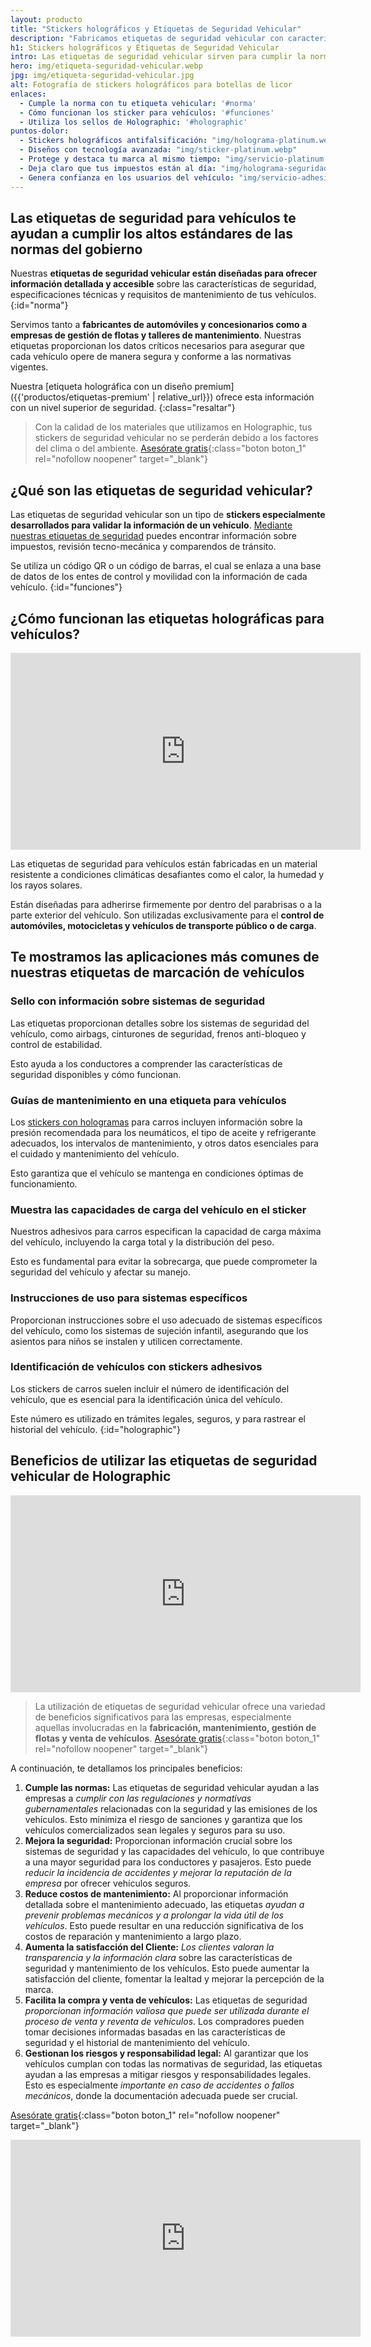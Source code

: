 ```yaml
---
layout: producto
title: "Stickers holográficos y Etiquetas de Seguridad Vehicular"
description: "Fabricamos etiquetas de seguridad vehicular con características de seguridad, especificaciones técnicas y requisitos de mantenimiento de tus vehículos"
h1: Stickers holográficos y Etiquetas de Seguridad Vehicular
intro: Las etiquetas de seguridad vehicular sirven para cumplir la norma de las autoridades de tu región
hero: img/etiqueta-seguridad-vehicular.webp
jpg: img/etiqueta-seguridad-vehicular.jpg
alt: Fotografía de stickers holográficos para botellas de licor
enlaces:
  - Cumple la norma con tu etiqueta vehicular: '#norma'
  - Cómo funcionan los sticker para vehículos: '#funciones'
  - Utiliza los sellos de Holographic: '#holographic'
puntos-dolor:
  - Stickers holográficos antifalsificación: "img/holograma-platinum.webp"
  - Diseños con tecnología avanzada: "img/sticker-platinum.webp"
  - Protege y destaca tu marca al mismo tiempo: "img/servicio-platinum.webp"
  - Deja claro que tus impuestos están al día: "img/holograma-seguridad-vehicular.webp"
  - Genera confianza en los usuarios del vehículo: "img/servicio-adhesivos-premium.webp"
---
```

## Las etiquetas de seguridad para vehículos te ayudan a cumplir los altos estándares de las normas del gobierno

Nuestras **etiquetas de seguridad vehicular están diseñadas para ofrecer información detallada y accesible** sobre las características de seguridad, especificaciones técnicas y requisitos de mantenimiento de tus vehículos.
{:id="norma"}

Servimos tanto a **fabricantes de automóviles y concesionarios como a empresas de gestión de flotas y talleres de mantenimiento**. Nuestras etiquetas proporcionan los datos críticos necesarios para asegurar que cada vehículo opere de manera segura y conforme a las normativas vigentes.

Nuestra [etiqueta holográfica con un diseño premium]({{'productos/etiquetas-premium' | relative_url}}) ofrece esta información con un nivel superior de seguridad.
{:class="resaltar"}

>Con la calidad de los materiales que utilizamos en Holographic, tus stickers de seguridad vehicular no se perderán debido a los factores del clima o del ambiente.
[Asesórate gratis]({{site.whatsapp}}%20:%20{{page.h1}}){:class="boton boton_1" rel="nofollow noopener" target="_blank"}

## ¿Qué son las etiquetas de seguridad vehicular?

Las etiquetas de seguridad vehicular son un tipo de **stickers especialmente desarrollados para validar la información de un vehículo**. [Mediante nuestras etiquetas de seguridad](/) puedes encontrar información sobre impuestos, revisión tecno-mecánica y comparendos de tránsito.

Se utiliza un código QR o un código de barras, el cual se enlaza a una base de datos de los entes de control y movilidad con la información de cada vehículo.
{:id="funciones"}

## ¿Cómo funcionan las etiquetas holográficas para vehículos?

<iframe width="560" height="315" src="https://www.youtube.com/embed/DhH6g9B7ny4?si=aD_iqLoRMgBg8dAV&amp;controls=0" title="YouTube video player" frameborder="0" allow="accelerometer; autoplay; clipboard-write; encrypted-media; gyroscope; picture-in-picture; web-share" referrerpolicy="strict-origin-when-cross-origin" allowfullscreen></iframe>

Las etiquetas de seguridad para vehículos están fabricadas en un material resistente a condiciones climáticas desafiantes como el calor, la humedad y los rayos solares.

Están diseñadas para adherirse firmemente por dentro del parabrisas o a la parte exterior del vehículo. Son utilizadas exclusivamente para el **control de automóviles, motocicletas y vehículos de transporte público o de carga**.

## Te mostramos las aplicaciones más comunes de nuestras etiquetas de marcación de vehículos

### Sello con información sobre sistemas de seguridad

Las etiquetas proporcionan detalles sobre los sistemas de seguridad del vehículo, como airbags, cinturones de seguridad, frenos anti-bloqueo y control de estabilidad.

Esto ayuda a los conductores a comprender las características de seguridad disponibles y cómo funcionan.

### Guías de mantenimiento en una etiqueta para vehículos

Los [stickers con hologramas](/) para carros incluyen información sobre la presión recomendada para los neumáticos, el tipo de aceite y refrigerante adecuados, los intervalos de mantenimiento, y otros datos esenciales para el cuidado y mantenimiento del vehículo.

Esto garantiza que el vehículo se mantenga en condiciones óptimas de funcionamiento.

### Muestra las capacidades de carga del vehículo en el sticker

Nuestros adhesivos para carros especifican la capacidad de carga máxima del vehículo, incluyendo la carga total y la distribución del peso.

Esto es fundamental para evitar la sobrecarga, que puede comprometer la seguridad del vehículo y afectar su manejo.

### Instrucciones de uso para sistemas específicos

Proporcionan instrucciones sobre el uso adecuado de sistemas específicos del vehículo, como los sistemas de sujeción infantil, asegurando que los asientos para niños se instalen y utilicen correctamente.

### Identificación de vehículos con stickers adhesivos

Los stickers de carros suelen incluir el número de identificación del vehículo, que es esencial para la identificación única del vehículo.

Este número es utilizado en trámites legales, seguros, y para rastrear el historial del vehículo.
{:id="holographic"}

## Beneficios de utilizar las etiquetas de seguridad vehicular de Holographic

<iframe width="560" height="315" src="https://www.youtube.com/embed/n1A66UVuwrY?si=Rmbu-BW_WW7-C6pl&amp;controls=0" title="YouTube video player" frameborder="0" allow="accelerometer; autoplay; clipboard-write; encrypted-media; gyroscope; picture-in-picture; web-share" referrerpolicy="strict-origin-when-cross-origin" allowfullscreen></iframe>

>La utilización de etiquetas de seguridad vehicular ofrece una variedad de beneficios significativos para las empresas, especialmente aquellas involucradas en la **fabricación, mantenimiento, gestión de flotas y venta de vehículos**.
[Asesórate gratis]({{site.whatsapp}}%20:%20{{page.h1}}){:class="boton boton_1" rel="nofollow noopener" target="_blank"}

A continuación, te detallamos los principales beneficios:

1. **Cumple las normas:** Las etiquetas de seguridad vehicular ayudan a las empresas a *cumplir con las regulaciones y normativas gubernamentales* relacionadas con la seguridad y las emisiones de los vehículos. Esto minimiza el riesgo de sanciones y garantiza que los vehículos comercializados sean legales y seguros para su uso.
2. **Mejora la seguridad:** Proporcionan información crucial sobre los sistemas de seguridad y las capacidades del vehículo, lo que contribuye a una mayor seguridad para los conductores y pasajeros. Esto puede *reducir la incidencia de accidentes y mejorar la reputación de la empresa* por ofrecer vehículos seguros.
3. **Reduce costos de mantenimiento:** Al proporcionar información detallada sobre el mantenimiento adecuado, las etiquetas *ayudan a prevenir problemas mecánicos y a prolongar la vida útil de los vehículos*. Esto puede resultar en una reducción significativa de los costos de reparación y mantenimiento a largo plazo.
4. **Aumenta la satisfacción del Cliente:** *Los clientes valoran la transparencia y la información clara* sobre las características de seguridad y mantenimiento de los vehículos. Esto puede aumentar la satisfacción del cliente, fomentar la lealtad y mejorar la percepción de la marca.
5. **Facilita la compra y venta de vehículos:** Las etiquetas de seguridad *proporcionan información valiosa que puede ser utilizada durante el proceso de venta y reventa de vehículos*. Los compradores pueden tomar decisiones informadas basadas en las características de seguridad y el historial de mantenimiento del vehículo.
6. **Gestionan los riesgos y responsabilidad legal:** Al garantizar que los vehículos cumplan con todas las normativas de seguridad, las etiquetas ayudan a las empresas a mitigar riesgos y responsabilidades legales. Esto es especialmente *importante en caso de accidentes o fallos mecánicos*, donde la documentación adecuada puede ser crucial.

[Asesórate gratis]({{site.whatsapp}}%20:%20{{page.h1}}){:class="boton boton_1" rel="nofollow noopener" target="_blank"}

<iframe width="560" height="315" src="https://www.youtube.com/embed/Jh9JpQbuICk?si=PcqqDOkytQRGzVei&amp;controls=0" title="YouTube video player" frameborder="0" allow="accelerometer; autoplay; clipboard-write; encrypted-media; gyroscope; picture-in-picture; web-share" referrerpolicy="strict-origin-when-cross-origin" allowfullscreen></iframe>
